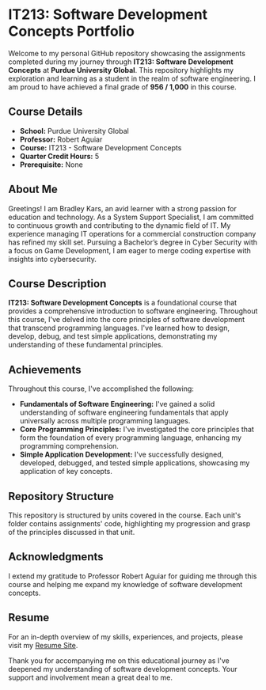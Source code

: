 # IT213: Software Development Concepts Portfolio

Welcome to my personal GitHub repository showcasing the assignments completed during my journey through **IT213: Software Development Concepts** at **Purdue University Global**. This repository highlights my exploration and learning as a student in the realm of software engineering. I am proud to have achieved a final grade of **956 / 1,000** in this course.

## Course Details

- **School:** Purdue University Global
- **Professor:** Robert Aguiar
- **Course:** IT213 - Software Development Concepts
- **Quarter Credit Hours:** 5
- **Prerequisite:** None

## About Me

Greetings! I am Bradley Kars, an avid learner with a strong passion for education and technology. As a System Support Specialist, I am committed to continuous growth and contributing to the dynamic field of IT. My experience managing IT operations for a commercial construction company has refined my skill set. Pursuing a Bachelor’s degree in Cyber Security with a focus on Game Development, I am eager to merge coding expertise with insights into cybersecurity.

## Course Description

**IT213: Software Development Concepts** is a foundational course that provides a comprehensive introduction to software engineering. Throughout this course, I've delved into the core principles of software development that transcend programming languages. I've learned how to design, develop, debug, and test simple applications, demonstrating my understanding of these fundamental principles.

## Achievements

Throughout this course, I've accomplished the following:

- **Fundamentals of Software Engineering:** I've gained a solid understanding of software engineering fundamentals that apply universally across multiple programming languages.
- **Core Programming Principles:** I've investigated the core principles that form the foundation of every programming language, enhancing my programming comprehension.
- **Simple Application Development:** I've successfully designed, developed, debugged, and tested simple applications, showcasing my application of key concepts.

## Repository Structure

This repository is structured by units covered in the course. Each unit's folder contains assignments' code, highlighting my progression and grasp of the principles discussed in that unit.

## Acknowledgments

I extend my gratitude to Professor Robert Aguiar for guiding me through this course and helping me expand my knowledge of software development concepts.

## Resume

For an in-depth overview of my skills, experiences, and projects, please visit my [Resume Site](https://bradley-kars.github.io/).

Thank you for accompanying me on this educational journey as I've deepened my understanding of software development concepts. Your support and involvement mean a great deal to me.

